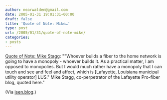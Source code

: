 ```yaml
---
author: nearwalden@gmail.com
date: 2005-01-31 19:01:31+00:00
draft: false
title: 'Quote of Note: Mike…'
type: post
url: /2005/01/31/quote-of-note-mike/
categories:
- posts
---
```


[Quote of Note: Mike Stagg](//isen.com/blog/2005/01/quote-of-note-mike-stagg.html"): ""Whoever builds a fiber to the home network is going to have a monopoly - whoever builds it. As a practical matter, I am opposed to monopolies.  But I would much rather have a monopoly that I can touch and see and feel and affect, which is [Lafayette, Louisiana municipal utility operator] LUS."
Mike Stagg, co-perpetrator of the Lafayette Pro-fiber blog, quoted here."













(Via [isen.blog](//isen.com/blog/").)



